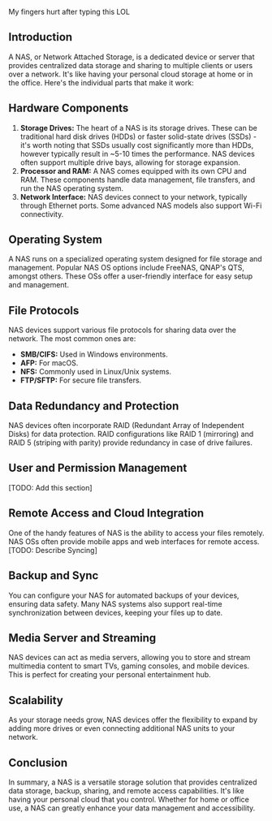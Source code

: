 My fingers hurt after typing this LOL

## Introduction

A NAS, or Network Attached Storage, is a dedicated device or server that provides centralized data storage and sharing to multiple clients or users over a network. It's like having your personal cloud storage at home or in the office. Here's the individual parts that make it work:

## Hardware Components
1. **Storage Drives:** The heart of a NAS is its storage drives. These can be traditional hard disk drives (HDDs) or faster solid-state drives (SSDs) - it's worth noting that SSDs usually cost significantly more than HDDs, however typically result in ~5-10 times the performance. NAS devices often support multiple drive bays, allowing for storage expansion.
2. **Processor and RAM:** A NAS comes equipped with its own CPU and RAM. These components handle data management, file transfers, and run the NAS operating system.
3. **Network Interface:** NAS devices connect to your network, typically through Ethernet ports. Some advanced NAS models also support Wi-Fi connectivity.

## Operating System
A NAS runs on a specialized operating system designed for file storage and management. Popular NAS OS options include FreeNAS, QNAP's QTS, amongst others. These OSs offer a user-friendly interface for easy setup and management.

## File Protocols
NAS devices support various file protocols for sharing data over the network. The most common ones are:
- **SMB/CIFS:** Used in Windows environments.
- **AFP:** For macOS.
- **NFS:** Commonly used in Linux/Unix systems.
- **FTP/SFTP:** For secure file transfers.

## Data Redundancy and Protection
NAS devices often incorporate RAID (Redundant Array of Independent Disks) for data protection. RAID configurations like RAID 1 (mirroring) and RAID 5 (striping with parity) provide redundancy in case of drive failures.

## User and Permission Management
[TODO: Add this section]

## Remote Access and Cloud Integration
One of the handy features of NAS is the ability to access your files remotely. NAS OSs often provide mobile apps and web interfaces for remote access. [TODO: Describe Syncing]

## Backup and Sync
You can configure your NAS for automated backups of your devices, ensuring data safety. Many NAS systems also support real-time synchronization between devices, keeping your files up to date.

## Media Server and Streaming
NAS devices can act as media servers, allowing you to store and stream multimedia content to smart TVs, gaming consoles, and mobile devices. This is perfect for creating your personal entertainment hub.

## Scalability
As your storage needs grow, NAS devices offer the flexibility to expand by adding more drives or even connecting additional NAS units to your network.

## Conclusion
In summary, a NAS is a versatile storage solution that provides centralized data storage, backup, sharing, and remote access capabilities. It's like having your personal cloud that you control. Whether for home or office use, a NAS can greatly enhance your data management and accessibility.
